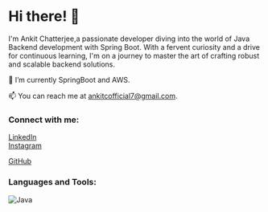 # Hi there! 👋

I'm Ankit Chatterjee,a passionate developer diving into the world of Java Backend development with Spring Boot. With a fervent curiosity and a drive for continuous learning, I'm on a journey to master the art of crafting robust and scalable backend solutions.


🌱 I’m currently SpringBoot and AWS.

📫 You can reach me at [ankitcofficial7@gmail.com](mailto:ankitfootball7@gmail.com).

### Connect with me:

[LinkedIn](https://www.linkedin.com/in/ankit-chatterjee-2021/)  
[Instagram](https://www.instagram.com/sir_ankitchatterjee/)  

[GitHub](https://github.com/ankitchatterjeeofficial/)  

### Languages and Tools:


![Java](https://img.shields.io/badge/-Java-007396?style=flat&logo=java)

